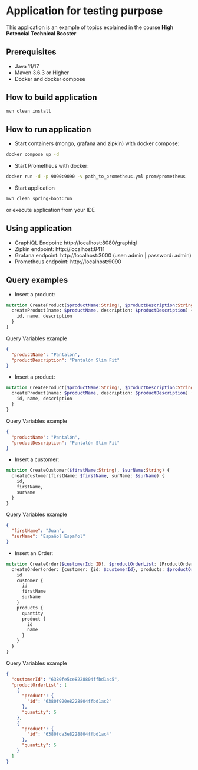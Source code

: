 # Application for testing purpose

This application is an example of topics explained in the course **High Potencial Technical Booster**

## Prerequisites

- Java 11/17
- Maven 3.6.3 or Higher
- Docker and docker compose

## How to build application

```bash
mvn clean install
```

## How to run application

- Start containers (mongo, grafana and zipkin) with docker compose:

```bash
docker compose up -d
```

- Start Prometheus with docker:

```bash
docker run -d -p 9090:9090 -v path_to_prometheus.yml prom/prometheus
```

- Start application

```bash
mvn clean spring-boot:run
```

or execute application from your IDE

## Using application

- GraphiQL Endpoint: http://localhost:8080/graphiql
- Zipkin endpoint: http://localhost:8411
- Grafana endpoint: http://localhost:3000
   (user: admin  | password: admin)
- Prometheus endpoint: http://localhost:9090

## Query examples

- Insert a product:

```graphql
mutation CreateProduct($productName:String!, $productDescription:String) {
  createProduct(name: $productName, description: $productDescription) {
    id, name, description
  }
}
```

Query Variables example
```json
{
  "productName": "Pantalón",
  "productDescription": "Pantalón Slim Fit"
}
```

- Insert a product:

```graphql
mutation CreateProduct($productName:String!, $productDescription:String) {
  createProduct(name: $productName, description: $productDescription) {
    id, name, description
  }
}
```

Query Variables example
```json
{
  "productName": "Pantalón",
  "productDescription": "Pantalón Slim Fit"
}
```

- Insert a customer:

```graphql
mutation CreateCustomer($firstName:String!, $surName:String) {
  createCustomer(firstName: $firstName, surName: $surName) {
    id,
    firstName,
    surName
  }
}
```

Query Variables example
```json
{
  "firstName": "Juan",
  "surName": "Español Español"
}
```

- Insert an Order:

```graphql
mutation CreateOrder($customerId: ID!, $productOrderList: [ProductOrderInput]!) {
  createOrder(order: {customer: {id: $customerId}, products: $productOrderList}) {
    id
    customer {
      id
      firstName
      surName
    }
    products {
      quantity
      product {
        id
        name
      }
    }
  }
}
```

Query Variables example
```json
{
  "customerId": "6380fe5ce8228804ffbd1ac5",
  "productOrderList": [
    {
      "product": {
        "id": "6380f920e8228804ffbd1ac2"
      },
      "quantity": 5
    },
    {
      "product": {
        "id": "6380fda3e8228804ffbd1ac4"
      },
      "quantity": 5
    }
  ]
}
```
